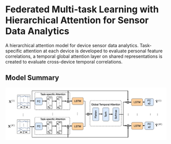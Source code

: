 # Federated Multi-task Learning with Hierarchical Attention for Sensor Data Analytics 

A hierarchical attention model for device sensor data analytics. Task-specific attention at each device is developed to evaluate personal feature correlations, a temporal global attention layer on shared representations is created to evaluate cross-device temporal correlations.


## Model Summary 

![FATHOM Model](model.jpg)




